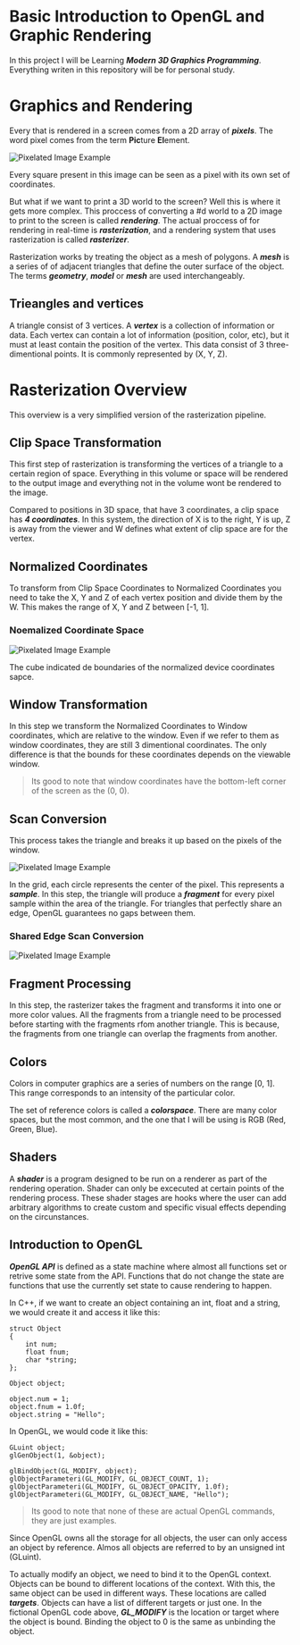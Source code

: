 # **Basic Introduction to OpenGL and Graphic Rendering**

In this project I will be Learning ***Modern 3D Graphics Programming***. Everything writen in this repository will be for personal study.

# Graphics and Rendering
Every that is rendered in a screen comes from a 2D array of ***pixels***. The word pixel comes from the term **Pic**ture **El**ement.

![Pixelated Image Example](imgs/ImgExample.png)

Every square present in this image can be seen as a pixel with its own set of coordinates.

But what if we want to print a 3D world to the screen? Well this is where it gets more complex. This proccess of converting a #d world to a 2D image to print to the screen is called ***rendering***. The actual proccess of for rendering in real-time is ***rasterization***, and a rendering system that uses rasterization is called ***rasterizer***.

Rasterization works by treating the object as a mesh of polygons. A ***mesh*** is a series of of adjacent triangles that define the outer surface of the object. The terms ***geometry***, ***model*** or ***mesh*** are used interchangeably.

## **Trieangles and vertices**
A triangle consist of 3 vertices. A ***vertex*** is a collection of information or data. Each vertex can contain a lot of information (position, color, etc), but it must at least contain the position of the vertex. This data consist of 3 three-dimentional points. It is commonly represented by (X, Y, Z). 

# **Rasterization Overview**
This overview is a very simplified version of the rasterization pipeline.

## **Clip Space Transformation**
This first step of rasterization is transforming the vertices of a triangle to a certain region of space. Everything in this volume or space will be rendered to the output image and everything not in the volume wont be rendered to the image.

Compared to positions in 3D space, that have 3 coordinates, a clip space has ***4 coordinates***. In this system, the direction of X is to the right, Y is up, Z is away from the viewer and W defines what extent of clip space are for the vertex.

## **Normalized Coordinates**
To transform from Clip Space Coordinates to Normalized Coordinates you need to take the X, Y and Z of each vertex position and divide them by the W. This makes the range of X, Y and Z between [-1, 1].

### **Noemalized Coordinate Space**

![Pixelated Image Example](imgs/NormalizedCoordinates.png)

The cube indicated de boundaries of the normalized device coordinates sapce.

## **Window Transformation**
In this step we transform the Normalized Coordinates to Window coordinates, which are relative to the window. Even if we refer to them as window coordinates, they are still 3 dimentional coordinates. The only difference is that the bounds for these coordinates depends on the viewable window.

> Its good to note that window coordinates have the bottom-left corner of the screen as the (0, 0).

## **Scan Conversion**
This process takes the triangle and breaks it up based on the pixels of the window.

![Pixelated Image Example](imgs/ScanConversion.png)

In the grid, each circle represents the center of the pixel. This represents a ***sample***. In this step, the triangle will produce a ***fragment*** for every pixel sample within the area of the triangle. For triangles that perfectly share an edge, OpenGL guarantees no gaps between them.

### **Shared Edge Scan Conversion**
![Pixelated Image Example](imgs/SharedEdgeScanConversion.jpeg)

## **Fragment Processing**
In this step, the rasterizer takes the fragment and transforms it into one or more color values. All the fragments from a triangle need to be processed before starting with the fragments rfom another triangle. This is because, the fragments from one triangle can overlap the fragments from another.

## **Colors**
Colors in computer graphics are a series of numbers on the range [0, 1]. This range corresponds to an intensity of the particular color. 

The set of reference colors is called a ***colorspace***. There are many color spaces, but the most common, and the one that I will be using is RGB (Red, Green, Blue).

## **Shaders**
A ***shader*** is a program designed to be run on a renderer as part of the rendering operation. Shader can only be excecuted at certain points of the rendering process. These shader stages are hooks where the user can add arbitrary algorithms to create custom and specific visual effects depending on the circunstances.

## **Introduction to OpenGL**
***OpenGL API*** is defined as a state machine where almost all functions set or retrive some state from the API. Functions that do not change the state are functions that use the currently set state to cause rendering to happen.

In C++, if we want to create an object containing an int, float and a string, we would create it and access it like this:

```
struct Object
{
    int num;
    float fnum;
    char *string;
};

Object object;

object.num = 1;
object.fnum = 1.0f;
object.string = "Hello";
```

In OpenGL, we would code it like this:
```
GLuint object;
glGenObject(1, &object);

glBindObject(GL_MODIFY, object);
glObjectParameteri(GL_MODIFY, GL_OBJECT_COUNT, 1);
glObjectParameteri(GL_MODIFY, GL_OBJECT_OPACITY, 1.0f);
glObjectParameteri(GL_MODIFY, GL_OBJECT_NAME, "Hello");
```

> Its good to note that none of these are actual OpenGL commands, they are just examples.

Since OpenGL owns all the storage for all objects, the user can only access an object by reference. Almos all objects are referred to by an unsigned int (GLuint).

To actually modify an object, we need to bind it to the OpenGL context. Objects can be bound to different locations of the context. With this, the same object can be used in different ways. These locations are called ***targets***. Objects can have a list of different targets or just one. In the fictional OpenGL code above, ***GL_MODIFY*** is the location or target where the object is bound. Binding the object to 0 is the same as unbinding the object.